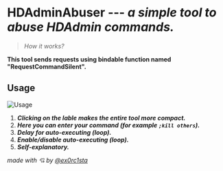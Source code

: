 # **HDAdminAbuser** --- *a simple tool to abuse HDAdmin commands.*



> *How it works?*
> 
**This tool sends requests using bindable function named "RequestCommandSilent".**


## Usage
![Usage](https://ibb.co/MkLFn7Qg)

1. ***Clicking on the lable makes the entire tool more compact.***
2. ***Here you can enter your command (for example `;kill others`).***
3. ***Delay for auto-executing (loop).***
4. ***Enable/disable auto-executing (loop).***
5. ***Self-explanatory.***

 
 
*made with 💘 by [@ex0rc1sta](t.me/ex0rc1sta)*
